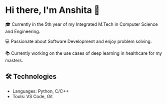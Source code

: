 # Hi there, I'm Anshita 👋

🎓 Currently in the 5th year of my Integrated M.Tech in  Computer Science and Engineering.

💻 Passionate about Software Development and enjoy problem solving.  

📚 Currently working on the use cases of deep learning in healthcare for my masters. 

## 🛠️ Technologies

- Languages: Python, C/C++
- Tools: VS Code, Git


